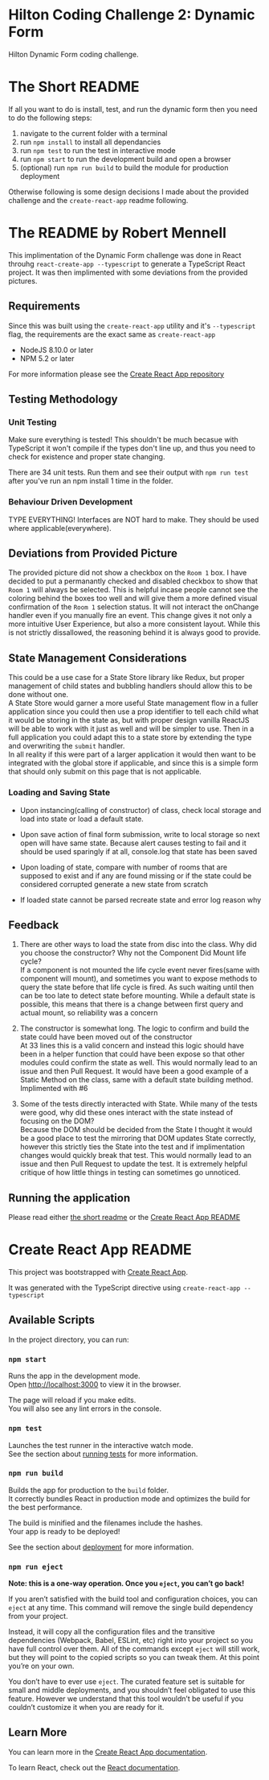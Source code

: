 # Hilton Coding Challenge 2: Dynamic Form

Hilton Dynamic Form coding challenge.

# The Short README

If all you want to do is install, test, and run the dynamic form then you need to do the following steps:

1. navigate to the current folder with a terminal
2. run `npm install` to install all dependancies
3. run `npm test` to run the test in interactive mode
4. run `npm start` to run the development build and open a browser
5. (optional) run `npm run build` to build the module for production deployment

Otherwise following is some design decisions I made about the provided challenge and the `create-react-app` readme following.

# The README by Robert Mennell

This implimentation of the Dynamic Form challenge was done in React throuhg `react-create-app --typescript` to generate a TypeScript React project. It was then implimented with some deviations from the provided pictures.

## Requirements

Since this was built using the `create-react-app` utility and it's `--typescript` flag, the requirements are the exact same as `create-react-app`

- NodeJS 8.10.0 or later
- NPM 5.2 or later

For more information please see the [Create React App repository](https://github.com/facebook/create-react-app#create-react-app--)

## Testing Methodology

### Unit Testing
Make sure everything is tested! This shouldn't be much becasue with TypeScript it won't compile if the types don't line up, and thus you need to check for existence and proper state changing.

There are 34 unit tests. Run them and see their output with `npm run test` after you've run an npm install 1 time in the folder.

### Behaviour Driven Development
TYPE EVERYTHING! Interfaces are NOT hard to make. They should be used where applicable(everywhere).

## Deviations from Provided Picture

The provided picture did not show a checkbox on the `Room 1` box. I have decided to put a permanantly checked and disabled checkbox to show that `Room 1` will always be selected. This is helpful incase people cannot see the coloring behind the boxes too well and will give them a more defined visual confirmation of the `Room 1` selection status. It will not interact the onChange handler even if you manually fire an event. This change gives it not only a more intuitive User Experience, but also a more consistent layout. While this is not strictly dissallowed, the reasoning behind it is always good to provide.

## State Management Considerations

This could be a use case for a State Store library like Redux, but proper management of child states and bubbling handlers should allow this to be done without one.  
A State Store would garner a more useful State management flow in a fuller application since you could then use a prop identifier to tell each child what it would be storing in the state as, but with proper design vanilla ReactJS will be able to work with it just as well and will be simpler to use. Then in a full application you could adapt this to a state store by extending the type and overwriting the `submit` handler.  
In all reality if this were part of a larger application it would then want to be integrated with the global store if applicable, and since this is a simple form that should only submit on this page that is not applicable.

### Loading and Saving State

- Upon instancing(calling of constructor) of class, check local storage and load into state or load a default state.

- Upon save action of final form submission, write to local storage so next open will have same state. Because alert causes testing to fail and it should be used sparingly if at all, console.log that state has been saved

- Upon loading of state, compare with number of rooms that are supposed to exist and if any are found missing or if the state could be considered corrupted generate a new state from scratch

- If loaded state cannot be parsed recreate state and error log reason why

## Feedback

1. There are other ways to load the state from disc into the class. Why did you choose the constructor? Why not the Component Did Mount life cycle?  
If a component is not mounted the life cycle event never fires(same with component will mount), and sometimes you want to expose methods to query the state before that life cycle is fired. As such waiting until then can be too late to detect state before mounting. While a default state is possible, this means that there is a change between first query and actual mount, so reliability was a concern

2. The constructor is somewhat long. The logic to confirm and build the state could have been moved out of the constructor  
At 33 lines this is a valid concern and instead this logic should have been in a helper function that could have been expose so that other modules could confirm the state as well. This would normally lead to an issue and then Pull Request. It would have been a good example of a Static Method on the class, same with a default state building method.  
Implimented with #6

3. Some of the tests directly interacted with State. While many of the tests were good, why did these ones interact with the state instead of focusing on the DOM?  
Because the DOM should be decided from the State I thought it would be a good place to test the mirroring that DOM updates State correctly, however this strictly ties the State into the test and if implimentation changes would quickly break that test. This would normally lead to an issue and then Pull Request to update the test. It is extremely helpful critique of how little things in testing can sometimes go unnoticed.

## Running the application

Please read either [the short readme](#the-short-readme) or the [Create React App README](#create-react-app-readme)

# Create React App README
This project was bootstrapped with [Create React App](https://github.com/facebook/create-react-app).

It was generated with the TypeScript directive using `create-react-app --typescript`

## Available Scripts

In the project directory, you can run:

### `npm start`

Runs the app in the development mode.<br>
Open [http://localhost:3000](http://localhost:3000) to view it in the browser.

The page will reload if you make edits.<br>
You will also see any lint errors in the console.

### `npm test`

Launches the test runner in the interactive watch mode.<br>
See the section about [running tests](https://facebook.github.io/create-react-app/docs/running-tests) for more information.

### `npm run build`

Builds the app for production to the `build` folder.<br>
It correctly bundles React in production mode and optimizes the build for the best performance.

The build is minified and the filenames include the hashes.<br>
Your app is ready to be deployed!

See the section about [deployment](https://facebook.github.io/create-react-app/docs/deployment) for more information.

### `npm run eject`

**Note: this is a one-way operation. Once you `eject`, you can’t go back!**

If you aren’t satisfied with the build tool and configuration choices, you can `eject` at any time. This command will remove the single build dependency from your project.

Instead, it will copy all the configuration files and the transitive dependencies (Webpack, Babel, ESLint, etc) right into your project so you have full control over them. All of the commands except `eject` will still work, but they will point to the copied scripts so you can tweak them. At this point you’re on your own.

You don’t have to ever use `eject`. The curated feature set is suitable for small and middle deployments, and you shouldn’t feel obligated to use this feature. However we understand that this tool wouldn’t be useful if you couldn’t customize it when you are ready for it.

## Learn More

You can learn more in the [Create React App documentation](https://facebook.github.io/create-react-app/docs/getting-started).

To learn React, check out the [React documentation](https://reactjs.org/).
